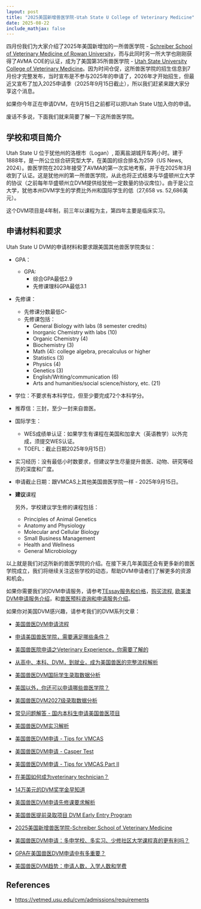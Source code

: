 ```yaml
---
layout: post
title: "2025美国新增兽医学院-Utah State U College of Veterinary Medicine"
date: 2025-08-22
include_mathjax: false
---
```


四月份我们为大家介绍了2025年美国新增加的一所兽医学院 - [Schreiber School of Veterinary Medicine of Rowan University](https://tessay.org/blog/2025/04/01/dvm-schreiber-school-application)，而与此同时另一所大学也刚刚获得了AVMA COE的认证，成为了美国第35所兽医学院 - [Utah State University College of Veterinary Medicine](https://vetmed.usu.edu/)。因为时间仓促，这所兽医学院的招生信息到7月份才完整发布，当时宣布是不参与2025年的申请了，2026年才开始招生，但最近又宣布了加入2025申请季（2025年9月15日截止），所以我们赶紧来跟大家分享这个消息。

如果你今年正在申请DVM，在9月15日之前都可以把Utah State U加入你的申请。

废话不多说，下面我们就来简要了解一下这所兽医学院。

## 学校和项目简介 ##

Utah State U 位于犹他州的洛根市（Logan）, 距离盐湖城开车两小时。建于1888年，是一所公立综合研究型大学，在美国的综合排名为259（US News, 2024）。兽医学院在2023年接受了AVMA的第一次实地考察，并于在2025年3月收到了认证。这是犹他州的第一所兽医学院，从此也将正式结束与华盛顿州立大学的协议（之前每年华盛顿州立DVM提供给犹他一定数量的协议席位）。由于是公立大学，犹他本州DVM学生的学费比外州和国际学生的低（27,658 vs. 52,686美元）。

这个DVM项目是4年制，前三年以课程为主，第四年主要是临床实习。

## 申请材料和要求 ##

Utah State U DVM的申请材料和要求跟美国其他兽医学院类似：

+ GPA：
    
    + GPA:
        + 综合GPA最低2.9
        + 先修课理科GPA最低3.1
    
+ 先修课：
  + 先修课分数最低C-
  + 先修课包括：
      + General Biology with labs (8 semester credits)
      + Inorganic Chemistry with labs (10)
      + Organic Chemistry (4)
      + Biochemistry (3)
      + Math (4): college algebra, precalculus or higher
      + Statistics (3)
      + Physics (4)
      + Genetics (3)
      + English/Writing/communication (6)
      + Arts and humanities/social science/history, etc. (21)

+ 学位：不要求有本科学位，但至少要完成72个本科学分。

+ 推荐信：三封，至少一封来自兽医。

+ 国际学生：
    + WES成绩单认证：如果学生有课程在美国和加拿大（英语教学）以外完成，须提交WES认证。
    + TOEFL：截止日期2025年9月15日）

+ 实习经历：没有最低小时数要求，但建议学生尽量提升兽医、动物、研究等经历的深度和广度。

+ 申请截止日期：跟VMCAS上其他美国兽医学院一样 - 2025年9月15日。

+ **建议**课程
  
    另外，学校建议学生修的课程包括：
    
    + Principles of Animal Genetics
    + Anatomy and Physiology
    + Molecular and Cellular Biology
    + Small Business Management
    + Health and Wellness 
    + General Microbiology


以上就是我们对这所新的兽医学院的介绍。在接下来几年美国还会有更多新的兽医学院成立，我们将继续关注这些学校的动态，帮助DVM申请者们了解更多的资源和机会。

如果你需要我们的DVM申请服务，请参考[TEssay服务和价格](https://tessay.org/blog/2024/04/02/faq)，[购买流程](https://tessay.org/blog/2024/04/10/contact-form), [欧美澳DVM申请服务介绍](https://tessay.org/blog/2024/05/29/intro-to-dvm-application-service)，和[兽医预科咨询和申请服务介绍](https://tessay.org/blog/2025/06/15/pre-vet-services)。



如果你对美国DVM感兴趣，请参考我们的DVM系列文章：

+ [美国兽医DVM申请流程](https://www.tessay.org/blog/2018/10/05/vmcas)

+ [申请美国兽医学院，需要满足哪些条件？](https://www.tessay.org/blog/2020/12/29/dvm-application)

+ [美国兽医院申请之Veterinary Experience，你需要了解的](https://www.tessay.org/blog/2022/04/18/veterinary-experience)

+ [从高中、本科、DVM，到就业，成为美国兽医的完整流程解析](https://www.tessay.org/blog/2023/03/20/dvm-whole-process)

+ [美国兽医DVM国际学生录取数据分析](https://tessay.org/blog/2022/11/28/dvm-international-admission-analytics)

+ [美国以外，你还可以申请哪些兽医学院？](https://tessay.org/blog/2023/07/18/vet-schools-outside-of-america)

+ [美国兽医DVM2027级录取数据分析](https://tessay.org/blog/2023/08/01/2027-DVM-Admission-Analytics)

+ [常见问题解答 - 国内本科生申请美国兽医项目](https://tessay.org/blog/2023/04/09/dvm-foreign-applicants-faq)

+ [美国兽医DVM实习解析](https://tessay.org/blog/2023/11/01/post-dvm-analytics)

+ [美国兽医DVM申请 - Tips for VMCAS](https://tessay.org/blog/2024/07/07/dvm-vmcas-tips)

+ [美国兽医DVM申请 - Casper Test](https://tessay.org/blog/2024/07/14/casper-test-for-dvm)

+ [美国兽医DVM申请 - Tips for VMCAS Part II](https://tessay.org/blog/2024/08/04/vmcas-part-ii)

+ [在美国如何成为veterinary technician？](https://tessay.org/blog/2024/09/11/how-to-become-a-certified-vet-tech)

+ [14万美元的DVM奖学金早知道](https://tessay.org/blog/2024/12/01/intro-to-veterinary-student-scholarship)

+ [美国兽医DVM申请先修课要求解析](https://tessay.org/blog/2025/01/10/dvm-admissions-prerequisites)

+ [美国兽医提前录取项目 DVM Early Entry Program](https://tessay.org/blog/2025/02/10/dvm-early-entry-programs)

+ [2025美国新增兽医学院-Schreiber School of Veterinary Medicine](https://tessay.org/blog/2025/04/01/dvm-schreiber-school-application)

+ [美国兽医DVM申请：多申学校、多实习、少修社区大学课程真的更有利吗？](https://tessay.org/blog/2025/05/01/dvm-applicant-survey)

+ [GPA在美国兽医DVM申请中有多重要？](https://tessay.org/blog/2025/06/01/why-gpa-is-important-in-dvm-admissions)

+ [美国兽医DVM趋势：申请人数，入学人数和学费](https://tessay.org/blog/2025/07/03/vet-school-admission-trends)

## References ##
+ https://vetmed.usu.edu/cvm/admissions/requirements
